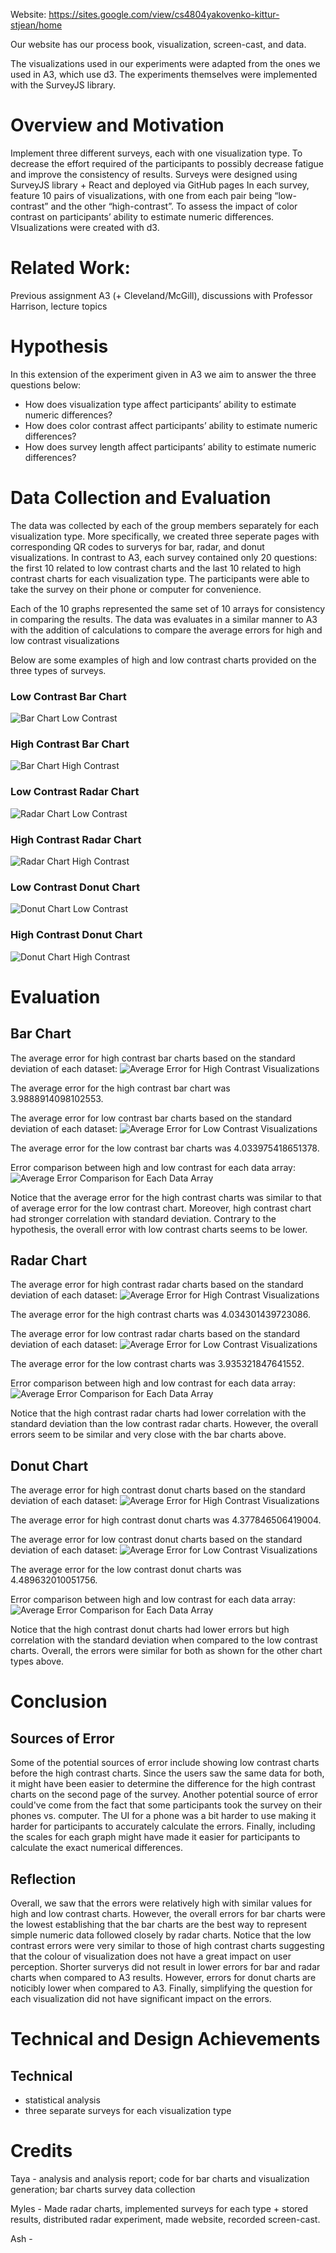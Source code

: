 Website: https://sites.google.com/view/cs4804yakovenko-kittur-stjean/home

Our website has our process book, visualization, screen-cast, and data.

The visualizations used in our experiments were adapted from the ones we used in A3, which use d3. The experiments themselves were implemented with the SurveyJS library.

# Overview and Motivation
Implement three different surveys, each with one visualization type.
To decrease the effort required of the participants to possibly decrease fatigue and improve the consistency of results.
Surveys were designed using SurveyJS library + React and deployed via GitHub pages
In each survey, feature 10 pairs of visualizations, with one from each pair being “low-contrast” and the other “high-contrast”.
To assess the impact of color contrast on participants’ ability to estimate numeric differences.
VIsualizations were created with d3.

# Related Work: 

Previous assignment A3 (+ Cleveland/McGill), discussions with Professor Harrison, lecture topics

# Hypothesis 
In this extension of the experiment given in A3 we aim to answer the three questions below:
- How does visualization type affect participants’ ability to estimate numeric differences?
- How does color contrast affect participants’ ability to estimate numeric differences?
- How does survey length affect participants’ ability to estimate numeric differences?

# Data Collection and Evaluation
The data was collected by each of the group members separately for each visualization type. More specifically, we created three seperate pages with corresponding QR codes to surverys for bar, radar, and donut visualizations. In contrast to A3, each survey contained only 20 questions: the first 10 related to low contrast charts and the last 10 related to high contrast charts for each visualization type. The participants were able to take the survey on their phone or computer for convenience. 

Each of the 10 graphs represented the same set of 10 arrays for consistency in comparing the results. The data was evaluates in a similar manner to A3 with the addition of calculations to compare the average errors for high and low contrast visualizations

Below are some examples of high and low contrast charts provided on the three types of surveys.
### Low Contrast Bar Chart
![Bar Chart Low Contrast](barChart/imgs/barOrange4.png)
### High Contrast Bar Chart
![Bar Chart High Contrast](barChart/imgs/b1.png)
### Low Contrast Radar Chart
![Radar Chart Low Contrast](lowContrast/rChart1.png)
### High Contrast Radar Chart
![Radar Chart High Contrast](highContrast/rChart1.png)
### Low Contrast Donut Chart
![Donut Chart Low Contrast](donuts/o1.png) 
### High Contrast Donut Chart
![Donut Chart High Contrast](donuts/b1.png)

# Evaluation
## Bar Chart
The average error for high contrast bar charts based on the standard deviation of each dataset:
![Average Error for High Contrast Visualizations](results/barAvgErrorsBlue.png)

The average error for the high contrast bar chart was 3.9888914098102553.

The average error for low contrast bar charts based on the standard deviation of each dataset:
![Average Error for Low Contrast Visualizations](results/barAvgErrorsOrange.png)

The average error for the low contrast bar charts was 4.033975418651378.


Error comparison between high and low contrast for each data array:
![Average Error Comparison for Each Data Array](results/barErrorsBlueOrange.png)

Notice that the average error for the high contrast charts was similar to that of average error for the low contrast chart. Moreover, high contrast chart had stronger correlation with standard deviation. Contrary to the hypothesis, the overall error with low contrast charts seems to be lower.

## Radar Chart
The average error for high contrast radar charts based on the standard deviation of each dataset:
![Average Error for High Contrast Visualizations](results/radarAvgErrorsBlue.png)

The average error for the high contrast charts was 4.034301439723086.

The average error for low contrast radar charts based on the standard deviation of each dataset:
![Average Error for Low Contrast Visualizations](results/radarAvgErrorsOrange.png)

The average error for the low contrast charts was 3.935321847641552.

Error comparison between high and low contrast for each data array:
![Average Error Comparison for Each Data Array](results/radarErrorsBlueOrange.png)

Notice that the high contrast radar charts had lower correlation with the standard deviation than the low contrast radar charts. However, the overall errors seem to be similar and very close with the bar charts above. 

## Donut Chart
The average error for high contrast donut charts based on the standard deviation of each dataset:
![Average Error for High Contrast Visualizations](results/donutAvgErrorsBlue.png)

The average error for high contrast donut charts was 4.377846506419004.

The average error for low contrast donut charts based on the standard deviation of each dataset:
![Average Error for Low Contrast Visualizations](results/donutAvgErrorsOrange.png)

The average error for the low contrast donut charts was 4.489632010051756.

Error comparison between high and low contrast for each data array:
![Average Error Comparison for Each Data Array](results/donutErrorsBlueOrange.png)

Notice that the high contrast donut charts had lower errors but high correlation with the standard deviation when compared to the low contrast charts. Overall, the errors were similar for both as shown for the other chart types above. 

# Conclusion
## Sources of Error
Some of the potential sources of error include showing low contrast charts before the high contrast charts. Since the users saw the same data for both, it might have been easier to determine the difference for the high contrast charts on the second page of the survey. 
Another potential source of error could've come from the fact that some participants took the survey on their phones vs. computer. The UI for a phone was a bit harder to use making it harder for participants to accurately calculate the errors. 
Finally, including the scales for each graph might have made it easier for participants to calculate the exact numerical differences. 
## Reflection
Overall, we saw that the errors were relatively high with similar values for high and low contrast charts. However, the overall errors for bar charts were the lowest establishing that the bar charts are the best way to represent simple numeric data followed closely by radar charts. Notice that the low contrast errors were very similar to those of high contrast charts suggesting that the colour of visualization does not have a great impact on user perception. Shorter surverys did not result in lower errors for bar and radar charts when compared to A3 results. However, errors for donut charts are noticibly lower when compared to A3. Finally, simplifying the question for each visualization did not have significant impact on the errors. 

# Technical and Design Achievements
## Technical
- statistical analysis
- three separate surveys for each visualization type

# Credits 
Taya - analysis and analysis report; code for bar charts and visualization generation; bar charts survey data collection

Myles - Made radar charts, implemented surveys for each type + stored results, distributed radar experiment, made website, recorded screen-cast.

Ash -
